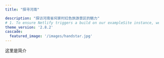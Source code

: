 ```yaml
---
title: "探寻河南"

description: "探访河南省何家村红色旅游景区的魅力"
# 1. To ensure Netlify triggers a build on our exampleSite instance, we need to change a file in the exampleSite directory.
theme_version: '2.8.2'
cascade:
  featured_image: '/images/handstar.jpg'
---
```

这里是简介